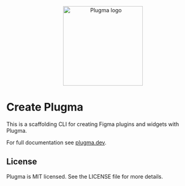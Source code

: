 <p align="center">
    <img src="https://github.com/user-attachments/assets/2cd70abd-7edc-4059-b4c5-58e18f73d237" alt="Plugma logo" width="auto" height="208">
</p>

# Create Plugma

This is a scaffolding CLI for creating Figma plugins and widgets with Plugma.

For full documentation see [plugma.dev](https://www.plugma.dev/).

## License

Plugma is MIT licensed. See the LICENSE file for more details.
